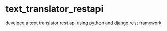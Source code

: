 # text_translator_restapi
develped a text  translator rest api using python and django rest framework


